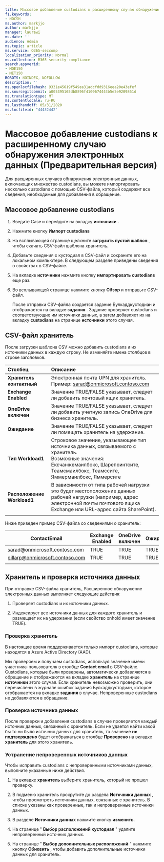```yaml
---
title: Массовое добавление custodians к расширенному случаю обнаружения электронных данных
f1.keywords:
- NOCSH
ms.author: markjjo
author: markjjo
manager: laurawi
ms.date: ''
audience: Admin
ms.topic: article
ms.service: O365-seccomp
localization_priority: Normal
ms.collection: M365-security-compliance
search.appverid:
- MOE150
- MET150
ROBOTS: NOINDEX, NOFOLLOW
description: ''
ms.openlocfilehash: 9331e45619f549ea31adcfdd9316eea20e43efef
ms.sourcegitcommit: a005395165db8896f4109674443b5e5e9209861d
ms.translationtype: MT
ms.contentlocale: ru-RU
ms.lasthandoff: 05/31/2020
ms.locfileid: "44432442"
---
```

# <a name="bulk-add-custodians-to-an-advanced-ediscovery-case-preview"></a>Массовое добавление custodians к расширенному случаю обнаружения электронных данных (Предварительная версия)

Для расширенных случаев обнаружения электронных данных, включающих множество custodians, вы можете импортировать несколько custodians с помощью CSV-файла, который содержит все сведения, необходимые для добавления в обращение.

## <a name="bulk-add-custodians"></a>Массовое добавление custodians

1. Введите Case и перейдите на вкладку **источники** .

2. Нажмите кнопку **Импорт custodians**

3. На всплывающей странице щелкните **загрузить пустой шаблон** , чтобы скачать CSV-файл шаблона хранитель.

4. Добавьте сведения о кустодиал в CSV-файл и сохраните его на локальном компьютере. В следующем разделе приведены сведения о свойствах в CSV-файле.

5. На вкладке **источники** нажмите кнопку **импортировать custodians** еще раз. 
6. Во всплывающей странице нажмите кнопку **Обзор** и отправьте CSV-файл.

   После отправки CSV-файла создается задание Булкаддкустодиан и отображается на вкладке **задания** . Задание проверяет custodians и соответствующие им источники данных, а затем добавляет их на вкладку **custodians** на странице **источники** этого случая.

## <a name="custodian-csv-file"></a>CSV-файл хранитель

После загрузки шаблона CSV можно добавить custodians и их источники данных в каждую строку. Не изменяйте имена столбцов в строке заголовков.

| Столбец|Описание|
|:------- |:------------------------------------------------------------|
|**Хранитель контактный**     | Электронная почта UPN для хранитель. Пример: sarad@onmicrosoft.contoso.com           |
|**Exchange Enabled** | Значение TRUE/FALSE указывает, следует ли добавить почтовый ящик хранитель.      |
|**OneDrive включен** | Значение TRUE/FALSE указывает, следует ли добавить учетную запись OneDrive для бизнеса хранитель. |
|**Ожидание**        | Значение TRUE/FALSE указывает, следует ли помещать хранитель на удержание.       |
|**Тип Workload1**         | Строковое значение, указывающее тип источника данных, связываемого с хранитель. <br />Возможные значения: <br />Ексчанжемаилбокс, Шарепоинтсите, Теамсмаилбокс, Теамссите, Яммермаилбокс, Яммерсите |
|**Расположение Workload1**     | В зависимости от типа рабочей нагрузки это будет местоположение данных рабочей нагрузки (например, адрес электронной почты почтового ящика Exchange или URL-адрес сайта SharePoint). |
|||

Ниже приведен пример CSV-файла со сведениями о хранитель:  

| ContactEmail      | Exchange Enabled | OneDrive включен | Ожидание | Тип Workload1 | Расположение Workload1             |
| ----------------- | ---------------- | ---------------- | --------- | -------------- | ------------------------------ |
|sarad@onmicrosoft.contoso.com | TRUE             | TRUE             | TRUE      | шарепоинтсите | https://contoso.sharepoint.com |
|pillarp@onmicrosoft.contoso.com | TRUE             | TRUE             | TRUE      | |  |
||||||

## <a name="custodian-and-data-source-validation"></a>Хранитель и проверка источника данных

При отправке CSV-файла хранитель, Расширенное обнаружение электронных данных выполняет следующие действия:

1. Проверяет custodians и их источники данных. 

2. Индексирует все источники данных для каждого хранитель и размещает их на удержании (если свойство onhold имеет значение TRUE).

### <a name="custodian-validation"></a>Проверка хранитель

В настоящее время поддерживается только импорт custodians, которые находятся в Azure Active Directory (AAD).

Мы проверяем и получаем custodians, используя значение имени участника-пользователя в столбце **Contact email** в CSV-файле. Custodians, которые были проверены, автоматически добавляются в обращение и отображаются на вкладке **хранитель** на странице **источники** этого случая. Если хранитель невозможно проверить, они перечислены в журнале ошибок задания Булкаддкустодиан, которое отображается на вкладке **задания** в случае. Непроверенные custodians не добавляются в обращение.

### <a name="data-source-validation"></a>Проверка источника данных

После проверки и добавления custodians в случае проверяется каждый источник данных, связанный с хранитель. Если не удается найти какой бы то ни было источник данных для хранитель, то значение **не подтверждено** будет отображаться в столбце **Проверено** на вкладке **хранитель** для этого хранитель.

### <a name="remediating-unvalidated-data-sources"></a>Устранение непроверенных источников данных

Чтобы исправить custodians с непроверенными источниками данных, выполните указанные ниже действия. 

1. На вкладке **хранитель** выберите хранитель, который не прошел проверку.

2. В подменю хранитель прокрутите до раздела **Источники данных** , чтобы просмотреть источники данных, связанные с хранитель. В списке указаны как проверенные, так и непроверенные источники данных.

3. В разделе **Источники данных** нажмите кнопку **изменить**.

4. На странице " **Выбор расположений кустодиал** " удалите непроверенный источник данных.

5. На странице " **Выбор дополнительных расположений** " нажмите кнопку **Обновить** , чтобы добавить дополнительные источники данных для хранитель.
